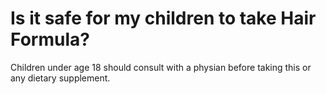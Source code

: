 # Is it safe for my children to take Hair Formula?

Children under age 18 should consult with a physian before taking this or any dietary supplement.